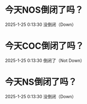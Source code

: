 # 今天NOS倒闭了吗？

2025-1-25 0:13:30 没倒闭（Down）

# 今天COC倒闭了吗？

2025-1-25 0:13:30 倒闭了（Not Down）

# 今天NS倒闭了吗？

2025-1-25 0:13:30 没倒闭（Down）

